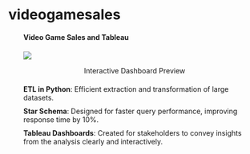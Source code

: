 # videogamesales

<div style="margin: 20px 30px;"> <!-- Updated margins -->
  <strong>Video Game Sales and Tableau</strong>
  <div style="margin: 20px 0;"> <!-- Top and bottom margin -->
    <div class='tableauPlaceholder' id='viz1729810900240' style='position: relative;'>
      <noscript><a href='#'><img alt=' ' src='https://public.tableau.com/static/images/vi/videogamesales_17298085072530/RegionDashboard/1_rss.png' style='border: none;' /></a></noscript>
      <object class='tableauViz' style='display:none;'>
        <param name='host_url' value='https%3A%2F%2Fpublic.tableau.com%2F' /> 
        <param name='embed_code_version' value='3' /> 
        <param name='site_root' value='' />
        <param name='name' value='videogamesales_17298085072530&#47;RegionDashboard' />
        <param name='tabs' value='yes' />
        <param name='toolbar' value='yes' />
        <param name='static_image' value='https://public.tableau.com/static/images/vi/videogamesales_17298085072530/RegionDashboard/1.png' />
        <param name='animate_transition' value='yes' />
        <param name='display_static_image' value='yes' />
        <param name='display_spinner' value='yes' />
        <param name='display_overlay' value='yes' />
        <param name='display_count' value='yes' />
        <param name='language' value='en-US' />
      </object>
    </div>
<script type='text/javascript'>
  var divElement = document.getElementById('viz1729810900240');
  var vizElement = divElement.getElementsByTagName('object')[0];
  if (divElement.offsetWidth > 800) {
    vizElement.style.minWidth = '800px'; /* Adjusted size */
    vizElement.style.maxWidth = '100%';
    vizElement.style.minHeight = '600px'; /* Adjusted size */
    vizElement.style.maxHeight = (divElement.offsetWidth * 0.75) + 'px';
  } else if (divElement.offsetWidth > 500) {
    vizElement.style.minWidth = '800px';
    vizElement.style.maxWidth = '100%';
    vizElement.style.minHeight = '600px';
    vizElement.style.maxHeight = (divElement.offsetWidth * 0.75) + 'px';
  } else {
    vizElement.style.width = '100%';
    vizElement.style.minHeight = '1500px';
    vizElement.style.maxHeight = (divElement.offsetWidth * 1.77) + 'px';
  }
  var scriptElement = document.createElement('script');
  scriptElement.src = 'https://public.tableau.com/javascripts/api/viz_v1.js';
  vizElement.parentNode.insertBefore(scriptElement, vizElement);
</script>
    <p style="text-align: center;">Interactive Dashboard Preview</p>
  </div>
  <ul style="list-style-type: none; padding-left: 0;">
    <li style="margin-bottom: 10px;"><strong>ETL in Python</strong>: Efficient extraction and transformation of large datasets.</li>
    <li style="margin-bottom: 10px;"><strong>Star Schema</strong>: Designed for faster query performance, improving response time by 10%.</li>
    <li style="margin-bottom: 10px;"><strong>Tableau Dashboards</strong>: Created for stakeholders to convey insights from the analysis clearly and interactively.</li>
  </ul>
</div>
